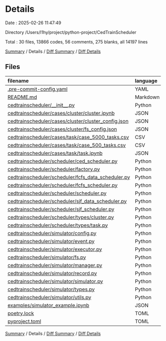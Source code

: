 # Details

Date : 2025-02-26 11:47:49

Directory /Users/l1hy/project/python-project/CedTrainScheduler

Total : 30 files,  13866 codes, 56 comments, 275 blanks, all 14197 lines

[Summary](results.md) / Details / [Diff Summary](diff.md) / [Diff Details](diff-details.md)

## Files
| filename | language | code | comment | blank | total |
| :--- | :--- | ---: | ---: | ---: | ---: |
| [.pre-commit-config.yaml](/.pre-commit-config.yaml) | YAML | 13 | 0 | 1 | 14 |
| [README.md](/README.md) | Markdown | 0 | 0 | 1 | 1 |
| [cedtrainscheduler/\_\_init\_\_.py](/cedtrainscheduler/__init__.py) | Python | 0 | 0 | 1 | 1 |
| [cedtrainscheduler/cases/cluster/cluster.ipynb](/cedtrainscheduler/cases/cluster/cluster.ipynb) | JSON | 275 | 0 | 1 | 276 |
| [cedtrainscheduler/cases/cluster/cluster\_config.json](/cedtrainscheduler/cases/cluster/cluster_config.json) | JSON | 5,764 | 0 | 0 | 5,764 |
| [cedtrainscheduler/cases/cluster/fs\_config.json](/cedtrainscheduler/cases/cluster/fs_config.json) | JSON | 163 | 0 | 0 | 163 |
| [cedtrainscheduler/cases/task/case\_5000\_tasks.csv](/cedtrainscheduler/cases/task/case_5000_tasks.csv) | CSV | 5,001 | 0 | 1 | 5,002 |
| [cedtrainscheduler/cases/task/case\_500\_tasks.csv](/cedtrainscheduler/cases/task/case_500_tasks.csv) | CSV | 501 | 0 | 1 | 502 |
| [cedtrainscheduler/cases/task/task.ipynb](/cedtrainscheduler/cases/task/task.ipynb) | JSON | 332 | 0 | 1 | 333 |
| [cedtrainscheduler/scheduler/ced\_scheduler.py](/cedtrainscheduler/scheduler/ced_scheduler.py) | Python | 20 | 0 | 5 | 25 |
| [cedtrainscheduler/scheduler/factory.py](/cedtrainscheduler/scheduler/factory.py) | Python | 26 | 1 | 8 | 35 |
| [cedtrainscheduler/scheduler/fcfs\_data\_scheduler.py](/cedtrainscheduler/scheduler/fcfs_data_scheduler.py) | Python | 75 | 10 | 17 | 102 |
| [cedtrainscheduler/scheduler/fcfs\_scheduler.py](/cedtrainscheduler/scheduler/fcfs_scheduler.py) | Python | 67 | 9 | 17 | 93 |
| [cedtrainscheduler/scheduler/scheduler.py](/cedtrainscheduler/scheduler/scheduler.py) | Python | 41 | 1 | 8 | 50 |
| [cedtrainscheduler/scheduler/sjf\_data\_scheduler.py](/cedtrainscheduler/scheduler/sjf_data_scheduler.py) | Python | 77 | 10 | 18 | 105 |
| [cedtrainscheduler/scheduler/sjf\_scheduler.py](/cedtrainscheduler/scheduler/sjf_scheduler.py) | Python | 69 | 9 | 17 | 95 |
| [cedtrainscheduler/scheduler/types/cluster.py](/cedtrainscheduler/scheduler/types/cluster.py) | Python | 27 | 0 | 9 | 36 |
| [cedtrainscheduler/scheduler/types/task.py](/cedtrainscheduler/scheduler/types/task.py) | Python | 45 | 2 | 16 | 63 |
| [cedtrainscheduler/simulator/config.py](/cedtrainscheduler/simulator/config.py) | Python | 8 | 0 | 3 | 11 |
| [cedtrainscheduler/simulator/event.py](/cedtrainscheduler/simulator/event.py) | Python | 40 | 3 | 19 | 62 |
| [cedtrainscheduler/simulator/executor.py](/cedtrainscheduler/simulator/executor.py) | Python | 35 | 0 | 9 | 44 |
| [cedtrainscheduler/simulator/fs.py](/cedtrainscheduler/simulator/fs.py) | Python | 73 | 0 | 26 | 99 |
| [cedtrainscheduler/simulator/manager.py](/cedtrainscheduler/simulator/manager.py) | Python | 51 | 5 | 10 | 66 |
| [cedtrainscheduler/simulator/record.py](/cedtrainscheduler/simulator/record.py) | Python | 62 | 0 | 14 | 76 |
| [cedtrainscheduler/simulator/simulator.py](/cedtrainscheduler/simulator/simulator.py) | Python | 137 | 5 | 16 | 158 |
| [cedtrainscheduler/simulator/types.py](/cedtrainscheduler/simulator/types.py) | Python | 9 | 0 | 3 | 12 |
| [cedtrainscheduler/simulator/utils.py](/cedtrainscheduler/simulator/utils.py) | Python | 0 | 0 | 1 | 1 |
| [examples/simulator\_example.ipynb](/examples/simulator_example.ipynb) | JSON | 114 | 0 | 1 | 115 |
| [poetry.lock](/poetry.lock) | TOML | 806 | 1 | 43 | 850 |
| [pyproject.toml](/pyproject.toml) | TOML | 35 | 0 | 8 | 43 |

[Summary](results.md) / Details / [Diff Summary](diff.md) / [Diff Details](diff-details.md)